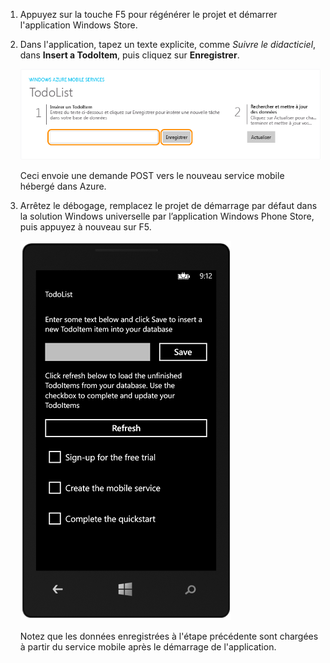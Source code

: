 
1. Appuyez sur la touche F5 pour régénérer le projet et démarrer l'application Windows Store.
2. Dans l'application, tapez un texte explicite, comme *Suivre le didacticiel*, dans **Insert a TodoItem**, puis cliquez sur **Enregistrer**.
   
    ![](./media/mobile-services-windows-universal-test-app/mobile-quickstart-startup.png)
   
    Ceci envoie une demande POST vers le nouveau service mobile hébergé dans Azure.
3. Arrêtez le débogage, remplacez le projet de démarrage par défaut dans la solution Windows universelle par l’application Windows Phone Store, puis appuyez à nouveau sur F5.
   
    ![](./media/mobile-services-windows-universal-test-app/mobile-quickstart-completed-wp8.png)
   
    Notez que les données enregistrées à l'étape précédente sont chargées à partir du service mobile après le démarrage de l'application.

<!---HONumber=Oct15_HO3-->